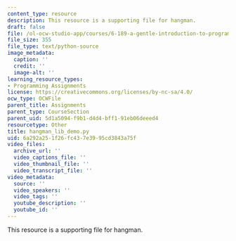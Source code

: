 ```yaml
---
content_type: resource
description: This resource is a supporting file for hangman.
draft: false
file: /ol-ocw-studio-app/courses/6-189-a-gentle-introduction-to-programming-using-python-january-iap-2011/6a292a251f26fc437e3995cd3843a75f_hangman_lib_demo.py
file_size: 355
file_type: text/python-source
image_metadata:
  caption: ''
  credit: ''
  image-alt: ''
learning_resource_types:
- Programming Assignments
license: https://creativecommons.org/licenses/by-nc-sa/4.0/
ocw_type: OCWFile
parent_title: Assignments
parent_type: CourseSection
parent_uid: 5d1a5094-f9b1-d4d4-bff1-91eb06deeed4
resourcetype: Other
title: hangman_lib_demo.py
uid: 6a292a25-1f26-fc43-7e39-95cd3843a75f
video_files:
  archive_url: ''
  video_captions_file: ''
  video_thumbnail_file: ''
  video_transcript_file: ''
video_metadata:
  source: ''
  video_speakers: ''
  video_tags: ''
  youtube_description: ''
  youtube_id: ''
---
```

This resource is a supporting file for hangman.